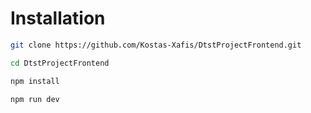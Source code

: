 # Installation

```bash
git clone https://github.com/Kostas-Xafis/DtstProjectFrontend.git

cd DtstProjectFrontend

npm install

npm run dev
```
